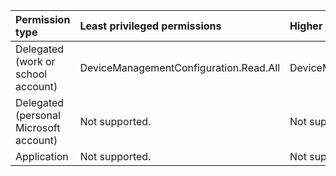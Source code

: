 |Permission type|Least privileged permissions|Higher privileged permissions|
|:---|:---|:---|
|Delegated (work or school account)|DeviceManagementConfiguration.Read.All|DeviceManagementConfiguration.ReadWrite.All|
|Delegated (personal Microsoft account)|Not supported.|Not supported.|
|Application|Not supported.|Not supported.|